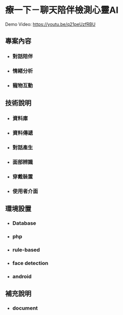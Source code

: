 # 療一下－聊天陪伴檢測心靈AI

Demo Video: https://youtu.be/q21peUzfRBU

專案內容
----
* ### 對話陪伴
* ### 情緒分析
* ### 寵物互動

技術說明
----
* ### 資料庫
  >
* ### 資料傳遞
* ### 對話產生
* ### 面部辨識
* ### 穿戴裝置
* ### 使用者介面

環境設置
----
* ### Database
* ### php
* ### rule-based
* ### face detection
* ### android

補充說明
----
* ### document
